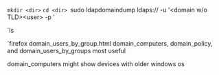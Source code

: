 `mkdir <dir>`
`cd <dir>
`sudo ldapdomaindump ldaps://<IP> -u '<domain w/o TLD>\<user> -p <passwords>'

`ls

`firefox domain_users_by_group.html
domain_computers, domain_policy, and domain_users_by_groups most useful

domain_computers might show devices with older windows os
